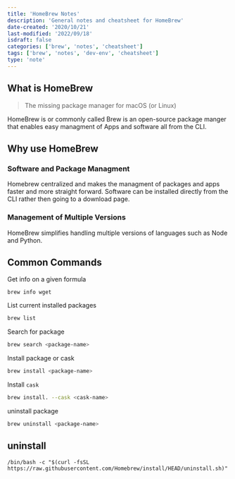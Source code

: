 ```yaml
---
title: 'HomeBrew Notes'
description: 'General notes and cheatsheet for HomeBrew'
date-created: '2020/10/21'
last-modified: '2022/09/18'
isdraft: false
categories: ['brew', 'notes', 'cheatsheet']
tags: ['brew', 'notes', 'dev-env', 'cheatsheet']
type: 'note'
---
```


## What is HomeBrew 

> The missing package manager for macOS (or Linux)

HomeBrew is or commonly called Brew is an open-source package manger that enables easy managment of Apps and software all from the CLI. 

## Why use HomeBrew

### Software and Package Managment

Homebrew centralized and makes the managment of packages and apps faster and more straight forward. Software can be installed directly from the CLI rather then going to a download page. 

### Management of Multiple Versions 

HomeBrew simplifies handling multiple versions of languages such as Node and Python. 

## Common Commands

Get info on a given formula

```shell
brew info wget
```

List current installed packages 

```sh
brew list
```

Search for package

```sh
brew search <package-name>
```

Install package or cask

```sh
brew install <package-name>
```

Install `cask`

```sh
brew install. --cask <cask-name>
```

uninstall package 

```sh
brew uninstall <package-name>
```






## uninstall

```shell
/bin/bash -c "$(curl -fsSL https://raw.githubusercontent.com/Homebrew/install/HEAD/uninstall.sh)"
```
